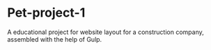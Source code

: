 # Pet-project-1
A educational project for website layout for a construction company, assembled with the help of Gulp.

